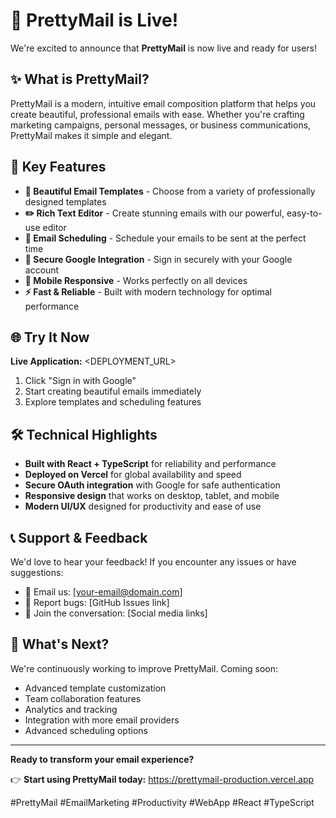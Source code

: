 <!--
NOTE: The production deployment URL is managed in deployment_config.json.
Update that file to change the deployment URL everywhere.
-->

# 🎉 PrettyMail is Live!

We're excited to announce that **PrettyMail** is now live and ready for users!

## ✨ What is PrettyMail?

PrettyMail is a modern, intuitive email composition platform that helps you create beautiful, professional emails with ease. Whether you're crafting marketing campaigns, personal messages, or business communications, PrettyMail makes it simple and elegant.

## 🚀 Key Features

- **🎨 Beautiful Email Templates** - Choose from a variety of professionally designed templates
- **✏️ Rich Text Editor** - Create stunning emails with our powerful, easy-to-use editor
- **📅 Email Scheduling** - Schedule your emails to be sent at the perfect time
- **🔐 Secure Google Integration** - Sign in securely with your Google account
- **📱 Mobile Responsive** - Works perfectly on all devices
- **⚡ Fast & Reliable** - Built with modern technology for optimal performance

## 🌐 Try It Now

**Live Application:** <DEPLOYMENT_URL>

1. Click "Sign in with Google"
2. Start creating beautiful emails immediately
3. Explore templates and scheduling features

## 🛠️ Technical Highlights

- **Built with React + TypeScript** for reliability and performance
- **Deployed on Vercel** for global availability and speed
- **Secure OAuth integration** with Google for safe authentication
- **Responsive design** that works on desktop, tablet, and mobile
- **Modern UI/UX** designed for productivity and ease of use

## 📞 Support & Feedback

We'd love to hear your feedback! If you encounter any issues or have suggestions:

- 📧 Email us: [your-email@domain.com]
- 🐛 Report bugs: [GitHub Issues link]
- 💬 Join the conversation: [Social media links]

## 🎯 What's Next?

We're continuously working to improve PrettyMail. Coming soon:

- Advanced template customization
- Team collaboration features
- Analytics and tracking
- Integration with more email providers
- Advanced scheduling options

---

**Ready to transform your email experience?** 

👉 **Start using PrettyMail today:** https://prettymail-production.vercel.app

#PrettyMail #EmailMarketing #Productivity #WebApp #React #TypeScript
